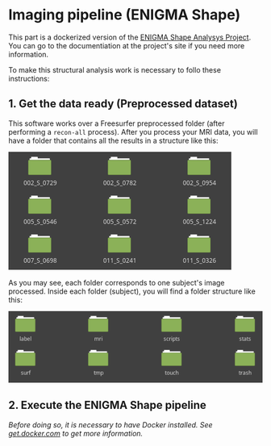 # Imaging pipeline (ENIGMA Shape)
This part is a dockerized version of the [ENIGMA Shape Analysys Project](http://enigma.ini.usc.edu/ongoing/enigma-shape-analysis/ "ENIGMA Shape Site"). You can go to the documentiation at the project's site if you need more information.

To make this structural analysis work is necessary to follo these instructions:

## 1. Get the data ready (Preprocessed dataset)
This software works over a Freesurfer preprocessed folder (after performing a `recon-all` process). After you process your MRI data, you will have a folder that contains all the results in a structure like this:

![alt text](img/recon-all-dataset.png "Dataset folder after recon-all")

As you may see, each folder corresponds to one subject's image processed. Inside each folder (subject), you will find a folder structure like this:

![alt text](img/recon-all-subject.png "Inside a subject's folder after recon-all")


## 2. Execute the ENIGMA Shape pipeline
_Before doing so, it is necessary to have Docker installed. See [get.docker.com](https://get.docker.com/) to get more information._